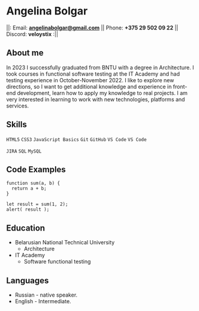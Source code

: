 # **Angelina Bolgar**
||: Email: **<angelinabolgar@gmail.com>** || Phone: **+375 29 502 09 22** || Discord: **veloystix** :||

## About me

In 2023 I successfully graduated from BNTU with a degree in Architecture. I took courses in functional software testing at the IT Academy and had testing experience in October-November 2022.
I like to explore new directions, so I want to get additional knowledge and experience in front-end development, learn how to apply my knowledge to real projects.
I am very interested in learning to work with new technologies, platforms and services.

## Skills

`HTML5` `CSS3` `JavaScript Basics` `Git` `GitHub` `VS Code` `VS Code`

`JIRA` `SQL` `MySQL`

## Code Examples

```
function sum(a, b) {
  return a + b;
}

let result = sum(1, 2);
alert( result );
```

## Education

* Belarusian National Technical University
    + Architecture
* IT Academy
    + Software functional testing

## Languages

* Russian - native speaker.
* English - Intermediate.
